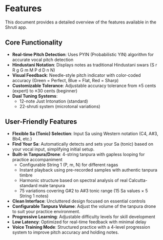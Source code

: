 # Features

This document provides a detailed overview of the features available in the Shruti app.

## Core Functionality
- **Real-time Pitch Detection**: Uses PYIN (Probabilistic YIN) algorithm for accurate vocal pitch detection
- **Hindustani Notation**: Displays notes as traditional Hindustani swars (S r R g G m M P d D n N)
- **Visual Feedback**: Needle-style pitch indicator with color-coded accuracy (Green = Perfect, Blue = Flat, Red = Sharp)
- **Customizable Tolerance**: Adjustable accuracy tolerance from ±5 cents (expert) to ±30 cents (beginner)
- **Dual Tuning Systems**:
  - 12-note Just Intonation (standard)
  - 22-shruti system (microtonal variations)

## User-Friendly Features
- **Flexible Sa (Tonic) Selection**: Input Sa using Western notation (C4, A#3, Bb4, etc.)
- **Find Your Sa**: Automatically detects and sets your Sa (tonic) based on your vocal input, simplifying initial setup.
- **Built-in Tanpura/Drone**: 4-string tanpura with gapless looping for practice accompaniment
  - Configurable String 1 (P, m, N) for different ragas
  - Instant playback using pre-recorded samples with authentic tanpura timbre
  - Harmonic structure based on spectral analysis of real Calcutta-standard male tanpura
  - 75 variations covering G#2 to A#3 tonic range (15 Sa values × 5 String 1 notes)
- **Clean Interface**: Uncluttered design focused on essential controls
- **Configurable Tanpura Volume**: Adjust the volume of the tanpura drone to suit your practice environment.
- **Progressive Learning**: Adjustable difficulty levels for skill development
- **Low Latency**: Optimized for real-time feedback with minimal delay
- **Voice Training Mode**: Structured practice with a 4-level progression system to improve pitch accuracy and holding notes.
